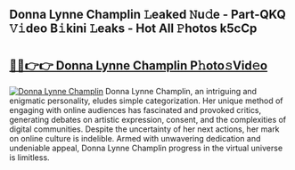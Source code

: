## Donna Lynne Champlin 𝙻eaked 𝙽u𝚍e - Part-QKQ 𝚅𝚒deo B𝚒kini 𝙻eaks - Hot All 𝙿hotos k5cCp

# <h2><a href="http://ld2b5q.urlbe.top/?page=Donna+Lynne+Champlin">🔗🔗👉👉 Donna Lynne Champlin P𝚑oto𝚜Vid𝚎o</a></h2>

[![Donna Lynne Champlin](https://i.imgur.com/eBuTRDB.gif)](http://ld2b5q.urlbe.top/?page=Donna+Lynne+Champlin)
Donna Lynne Champlin, an intriguing and enigmatic personality, eludes simple categorization. Her unique method of engaging with online audiences has fascinated and provoked critics, generating debates on artistic expression, consent, and the complexities of digital communities. Despite the uncertainty of her next actions, her mark on online culture is indelible. Armed with unwavering dedication and undeniable appeal, Donna Lynne Champlin progress in the virtual universe is limitless.

